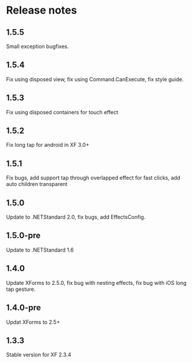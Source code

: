 # Release notes

## 1.5.5
Small exception bugfixes.

## 1.5.4 
Fix using disposed view, fix using Command.CanExecute, fix style guide.

## 1.5.3
Fix using disposed containers for touch effect

## 1.5.2
Fix long tap for android in XF 3.0+

## 1.5.1
Fix bugs, add support tap through overlapped effect for fast clicks, add auto children transparent

## 1.5.0
Update to .NETStandard 2.0, fix bugs, add EffectsConfig.

## 1.5.0-pre
Update to .NETStandard 1.6

## 1.4.0
Update XForms to 2.5.0, fix bug with nesting effects, fix bug with iOS long tap gesture.

## 1.4.0-pre
Updat XForms to 2.5+

## 1.3.3
Stable version for XF 2.3.4

